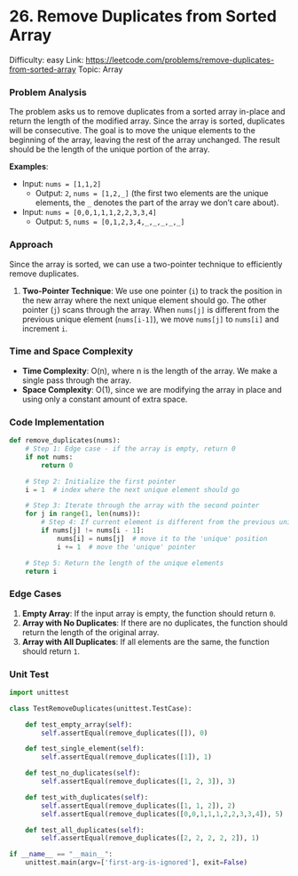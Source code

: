 # 26. Remove Duplicates from Sorted Array

Difficulty: easy
Link: https://leetcode.com/problems/remove-duplicates-from-sorted-array
Topic: Array

### Problem Analysis

The problem asks us to remove duplicates from a sorted array in-place and return the length of the modified array. Since the array is sorted, duplicates will be consecutive. The goal is to move the unique elements to the beginning of the array, leaving the rest of the array unchanged. The result should be the length of the unique portion of the array.

**Examples**:

- Input: `nums = [1,1,2]`
    - Output: `2`, `nums = [1,2,_]` (the first two elements are the unique elements, the `_` denotes the part of the array we don’t care about).
- Input: `nums = [0,0,1,1,1,2,2,3,3,4]`
    - Output: `5`, `nums = [0,1,2,3,4,_,_,_,_,_]`

### Approach

Since the array is sorted, we can use a two-pointer technique to efficiently remove duplicates.

1. **Two-Pointer Technique**: We use one pointer (`i`) to track the position in the new array where the next unique element should go. The other pointer (`j`) scans through the array. When `nums[j]` is different from the previous unique element (`nums[i-1]`), we move `nums[j]` to `nums[i]` and increment `i`.

### Time and Space Complexity

- **Time Complexity**: O(n), where n is the length of the array. We make a single pass through the array.
- **Space Complexity**: O(1), since we are modifying the array in place and using only a constant amount of extra space.

### Code Implementation

```python
def remove_duplicates(nums):
    # Step 1: Edge case - if the array is empty, return 0
    if not nums:
        return 0

    # Step 2: Initialize the first pointer
    i = 1  # index where the next unique element should go

    # Step 3: Iterate through the array with the second pointer
    for j in range(1, len(nums)):
        # Step 4: If current element is different from the previous unique element
        if nums[j] != nums[i - 1]:
            nums[i] = nums[j]  # move it to the 'unique' position
            i += 1  # move the 'unique' pointer

    # Step 5: Return the length of the unique elements
    return i

```

### Edge Cases

1. **Empty Array**: If the input array is empty, the function should return `0`.
2. **Array with No Duplicates**: If there are no duplicates, the function should return the length of the original array.
3. **Array with All Duplicates**: If all elements are the same, the function should return `1`.

### Unit Test

```python
import unittest

class TestRemoveDuplicates(unittest.TestCase):

    def test_empty_array(self):
        self.assertEqual(remove_duplicates([]), 0)

    def test_single_element(self):
        self.assertEqual(remove_duplicates([1]), 1)

    def test_no_duplicates(self):
        self.assertEqual(remove_duplicates([1, 2, 3]), 3)

    def test_with_duplicates(self):
        self.assertEqual(remove_duplicates([1, 1, 2]), 2)
        self.assertEqual(remove_duplicates([0,0,1,1,1,2,2,3,3,4]), 5)

    def test_all_duplicates(self):
        self.assertEqual(remove_duplicates([2, 2, 2, 2, 2]), 1)

if __name__ == "__main__":
    unittest.main(argv=['first-arg-is-ignored'], exit=False)
```